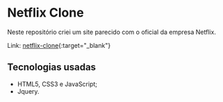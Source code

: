 # Netflix Clone

Neste repositório criei um site parecido com o oficial da empresa Netflix.

Link: [netflix-clone](https://jvnyor.github.io/netflix-clone/){:target="_blank"}

## Tecnologias usadas
- HTML5, CSS3 e JavaScript;
- Jquery.
